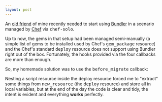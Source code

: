 ```yaml
---
layout: post
---
```

An [old friend](http://blog.superfluo.org) of mine recently needed to start
using [Bundler](http://gembundler.com) in a scenario managed by
[Chef](http://www.opscode.com/chef/) via <tt>chef-solo</tt>.

Up to now, the gems in that setup had been managed semi-manually (a simple
list of gems to be installed used by Chef's <tt>gem_package</tt> resource) and
the Chef's standard <tt>deploy</tt> resource does not support using Bundler
right out of the box. Fortunately, the hooks provided via the four callbacks
are more than enough.

So, my homemade solution was to use the <tt>before_migrate</tt> callback:

<script src="https://gist.github.com/667489.js?file=before_migrate.rb"></script>

Nesting a script resource inside the deploy resource forced me to "extract"
some things from <tt>new_resource</tt> (the <tt>deploy</tt> resource) and
store all in local variables, but at the end of the day the code is clear and
tidy, the intent is evident and everything **works** perfectly.
